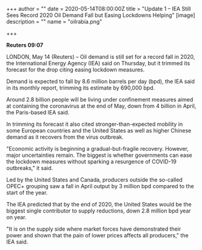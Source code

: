 +++
author = ""
date = 2020-05-14T08:00:00Z
title = "Update 1 – IEA Still Sees Record 2020 Oil Demand Fall but Easing Lockdowns Helping"
[image]
description = ""
name = "oilrabia.png"

+++

**Reuters 09:07**

LONDON, May 14 (Reuters) – Oil demand is still set for a record fall in 2020, the International Energy Agency (IEA) said on Thursday, but it trimmed its forecast for the drop citing easing lockdown measures.

Demand is expected to fall by 8.6 million barrels per day (bpd), the IEA said in its monthly report, trimming its estimate by 690,000 bpd.

Around 2.8 billion people will be living under confinement measures aimed at containing the coronavirus at the end of May, down from 4 billion in April, the Paris-based IEA said.

In trimming its forecast it also cited stronger-than-expected mobility in some European countries and the United States as well as higher Chinese demand as it recovers from the virus outbreak.

"Economic activity is beginning a gradual-but-fragile recovery. However, major uncertainties remain. The biggest is whether governments can ease the lockdown measures without sparking a resurgence of COVID-19 outbreaks," it said.

Led by the United States and Canada, producers outside the so-called OPEC+ grouping saw a fall in April output by 3 million bpd compared to the start of the year.

The IEA predicted that by the end of 2020, the United States would be the biggest single contributor to supply reductions, down 2.8 million bpd year on year.

"It is on the supply side where market forces have demonstrated their power and shown that the pain of lower prices affects all producers," the IEA said.